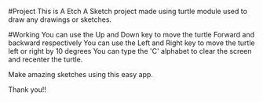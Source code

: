 #Project
This is A Etch A Sketch project made using turtle module used to draw any drawings or sketches.

#Working
You can use the Up and Down key to move the turtle Forward and backward respectively
You can use the Left and Right key to move the turtle left or right by 10 degrees
You can type the 'C' alphabet to clear the screen and recenter the turtle.

Make amazing sketches using this easy app.

Thank you!!
